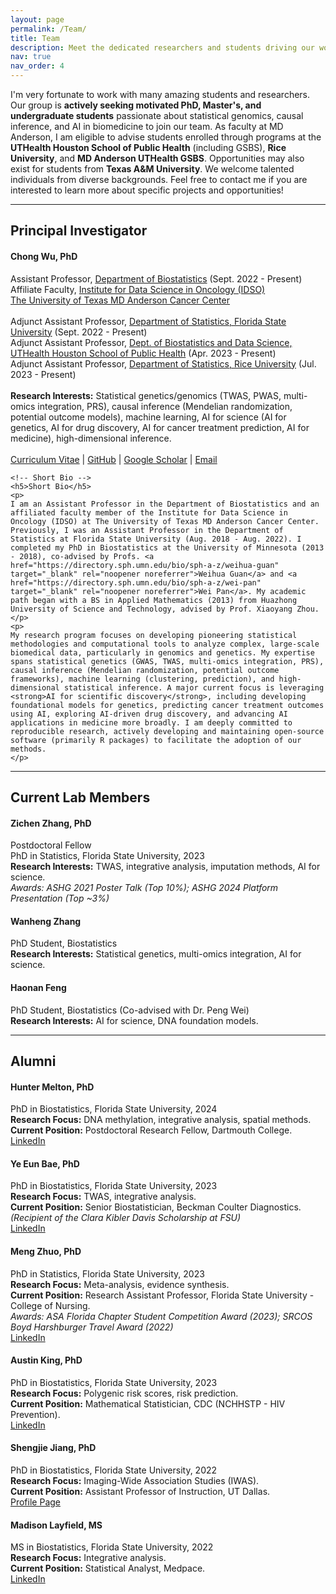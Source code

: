 ```yaml
---
layout: page
permalink: /Team/
title: Team
description: Meet the dedicated researchers and students driving our work forward. We are always looking for talented individuals to join us!
nav: true
nav_order: 4
---
```


<!-- Introduction and Call for Students -->
<p>
I'm very fortunate to work with many amazing students and researchers. Our group is <strong>actively seeking motivated PhD, Master's, and undergraduate students</strong> passionate about statistical genomics, causal inference, and AI in biomedicine to join our team. As faculty at MD Anderson, I am eligible to advise students enrolled through programs at the <strong>UTHealth Houston School of Public Health</strong> (including GSBS), <strong>Rice University</strong>, and <strong>MD Anderson UTHealth GSBS</strong>. Opportunities may also exist for students from <strong>Texas A&M University</strong>. We welcome talented individuals from diverse backgrounds. Feel free to contact me if you are interested to learn more about specific projects and opportunities!
</p>

---

## Principal Investigator

<div>
    <h4 class="mt-0"><strong>Chong Wu, PhD</strong></h4>
    <p>
    Assistant Professor, <a href="https://www.mdanderson.org/research/departments-labs-institutes/departments-divisions/biostatistics.html" target="_blank" rel="noopener noreferrer">Department of Biostatistics</a> (Sept. 2022 - Present)<br>
    Affiliate Faculty, <a href="https://www.mdanderson.org/research/departments-labs-institutes/institutes/institute-for-data-science-in-oncology.html" target="_blank" rel="noopener noreferrer">Institute for Data Science in Oncology (IDSO)</a><br>
    <a href="https://www.mdanderson.org" target="_blank" rel="noopener noreferrer">The University of Texas MD Anderson Cancer Center</a><br>
    <br>
    <!-- Adjunct Appointments -->
    Adjunct Assistant Professor, <a href="https://stat.fsu.edu" target="_blank" rel="noopener noreferrer">Department of Statistics, Florida State University</a> (Sept. 2022 - Present)<br>
    Adjunct Assistant Professor, <a href="https://sph.uth.edu/research/departments/biostatistics-data-science/" target="_blank" rel="noopener noreferrer">Dept. of Biostatistics and Data Science, UTHealth Houston School of Public Health</a> (Apr. 2023 - Present)<br>
    Adjunct Assistant Professor, <a href="https://statistics.rice.edu/" target="_blank" rel="noopener noreferrer">Department of Statistics, Rice University</a> (Jul. 2023 - Present)<br>
    <br>
    <!-- Research Interests -->
    <strong>Research Interests:</strong> Statistical genetics/genomics (TWAS, PWAS, multi-omics integration, PRS), causal inference (Mendelian randomization, potential outcome models), machine learning, AI for science (AI for genetics, AI for drug discovery, AI for cancer treatment prediction, AI for medicine), high-dimensional inference.<br>
    <br>
    <!-- Links with Icons -->
    <a href="/assets/pdf/CV_Chong_Wu_for_website.pdf" target="_blank" rel="noopener noreferrer"><i class="fas fa-file-pdf"></i> Curriculum Vitae</a> |
    <a href="https://github.com/ChongWu-Biostat" target="_blank" rel="noopener noreferrer"><i class="fab fa-github"></i> GitHub</a> |
    <a href="https://scholar.google.com/citations?user=sWUsT2UAAAAJ&hl=en" target="_blank" rel="noopener noreferrer"><i class="fas fa-graduation-cap"></i> Google Scholar</a> |
    <a href="mailto:cwu18@mdanderson.org"><i class="fas fa-envelope"></i> Email</a>
    </p>

    <!-- Short Bio -->
    <h5>Short Bio</h5>
    <p>
    I am an Assistant Professor in the Department of Biostatistics and an affiliated faculty member of the Institute for Data Science in Oncology (IDSO) at The University of Texas MD Anderson Cancer Center. Previously, I was an Assistant Professor in the Department of Statistics at Florida State University (Aug. 2018 - Aug. 2022). I completed my PhD in Biostatistics at the University of Minnesota (2013 - 2018), co-advised by Profs. <a href="https://directory.sph.umn.edu/bio/sph-a-z/weihua-guan" target="_blank" rel="noopener noreferrer">Weihua Guan</a> and <a href="https://directory.sph.umn.edu/bio/sph-a-z/wei-pan" target="_blank" rel="noopener noreferrer">Wei Pan</a>. My academic path began with a BS in Applied Mathematics (2013) from Huazhong University of Science and Technology, advised by Prof. Xiaoyang Zhou.
    </p>
    <p>
    My research program focuses on developing pioneering statistical methodologies and computational tools to analyze complex, large-scale biomedical data, particularly in genomics and genetics. My expertise spans statistical genetics (GWAS, TWAS, multi-omics integration, PRS), causal inference (Mendelian randomization, potential outcome frameworks), machine learning (clustering, prediction), and high-dimensional statistical inference. A major current focus is leveraging <strong>AI for scientific discovery</strong>, including developing foundational models for genetics, predicting cancer treatment outcomes using AI, exploring AI-driven drug discovery, and advancing AI applications in medicine more broadly. I am deeply committed to reproducible research, actively developing and maintaining open-source software (primarily R packages) to facilitate the adoption of our methods.
    </p>
</div>

---

## Current Lab Members

<!-- Zichen Zhang -->
<div class="mt-3">
    <h4 class="mt-0"><strong>Zichen Zhang, PhD</strong></h4>
    <p>
    Postdoctoral Fellow<br>
    PhD in Statistics, Florida State University, 2023<br>
    <strong>Research Interests:</strong> TWAS, integrative analysis, imputation methods, AI for science.<br>
    <i>Awards: ASHG 2021 Poster Talk (Top 10%); ASHG 2024 Platform Presentation (Top ~3%)</i>
    </p>
</div>

<!-- Wanheng Zhang -->
<div class="mt-3">
    <h4 class="mt-0"><strong>Wanheng Zhang</strong></h4>
    <p>
    PhD Student, Biostatistics<br>
    <strong>Research Interests:</strong> Statistical genetics, multi-omics integration, AI for science.
    </p>
</div>

<!-- Haonan Feng -->
<div class="mt-3">
    <h4 class="mt-0"><strong>Haonan Feng</strong></h4>
    <p>
    PhD Student, Biostatistics (Co-advised with Dr. Peng Wei)<br>
    <strong>Research Interests:</strong> AI for science, DNA foundation models.
    </p>
</div>

---

## Alumni

<!-- Hunter Melton -->
<div class="mt-3">
    <h4 class="mt-0"><strong>Hunter Melton, PhD</strong></h4>
    <p>
    PhD in Biostatistics, Florida State University, 2024<br>
    <strong>Research Focus:</strong> DNA methylation, integrative analysis, spatial methods.<br>
    <strong>Current Position:</strong> Postdoctoral Research Fellow, Dartmouth College.<br> <!-- Changed Initial to Current -->
    <a href="https://www.linkedin.com/in/hunterjmelton/" target="_blank" rel="noopener noreferrer"><i class="fab fa-linkedin"></i> LinkedIn</a>
    </p>
</div>

<!-- Ye Eun Bae -->
<div class="mt-3">
    <h4 class="mt-0"><strong>Ye Eun Bae, PhD</strong></h4>
    <p>
    PhD in Biostatistics, Florida State University, 2023<br>
    <strong>Research Focus:</strong> TWAS, integrative analysis.<br>
    <strong>Current Position:</strong> Senior Biostatistician, Beckman Coulter Diagnostics.<br> <!-- Changed Initial to Current -->
    <i>(Recipient of the Clara Kibler Davis Scholarship at FSU)</i><br>
    <a href="https://www.linkedin.com/in/bae-y/" target="_blank" rel="noopener noreferrer"><i class="fab fa-linkedin"></i> LinkedIn</a>
    </p>
</div>

<!-- Meng Zhuo -->
<div class="mt-3">
    <h4 class="mt-0"><strong>Meng Zhuo, PhD</strong></h4>
    <p>
    PhD in Statistics, Florida State University, 2023<br>
    <strong>Research Focus:</strong> Meta-analysis, evidence synthesis.<br>
    <strong>Current Position:</strong> Research Assistant Professor, Florida State University - College of Nursing.<br>
    <i>Awards: ASA Florida Chapter Student Competition Award (2023); SRCOS Boyd Harshburger Travel Award (2022)</i><br> <!-- Added Awards -->
    <a href="https://www.linkedin.com/in/zhuo-meng-07256b191/" target="_blank" rel="noopener noreferrer"><i class="fab fa-linkedin"></i> LinkedIn</a>
    </p>
</div>

<!-- Austin King -->
<div class="mt-3">
    <h4 class="mt-0"><strong>Austin King, PhD</strong></h4>
    <p>
    PhD in Biostatistics, Florida State University, 2023<br>
    <strong>Research Focus:</strong> Polygenic risk scores, risk prediction.<br>
    <strong>Current Position:</strong> Mathematical Statistician, CDC (NCHHSTP - HIV Prevention).<br> <!-- Changed Initial to Current -->
    <a href="https://www.linkedin.com/in/austin-king-phd/" target="_blank" rel="noopener noreferrer"><i class="fab fa-linkedin"></i> LinkedIn</a>
    </p>
</div>

<!-- Shengjie Jiang -->
<div class="mt-3">
    <h4 class="mt-0"><strong>Shengjie Jiang, PhD</strong></h4>
    <p>
    PhD in Biostatistics, Florida State University, 2022<br>
    <strong>Research Focus:</strong> Imaging-Wide Association Studies (IWAS).<br>
    <strong>Current Position:</strong> Assistant Professor of Instruction, UT Dallas.<br>
    <a href="https://profiles.utdallas.edu/shengjie.jiang" target="_blank" rel="noopener noreferrer"><i class="fas fa-link"></i> Profile Page</a>
    </p>
</div>

<!-- Madison Layfield -->
<div class="mt-3">
    <h4 class="mt-0"><strong>Madison Layfield, MS</strong></h4>
    <p>
    MS in Biostatistics, Florida State University, 2022<br>
    <strong>Research Focus:</strong> Integrative analysis.<br>
    <strong>Current Position:</strong> Statistical Analyst, Medpace.<br> <!-- Changed Initial to Current -->
    <a href="https://www.linkedin.com/in/madisonlayfield/" target="_blank" rel="noopener noreferrer"><i class="fab fa-linkedin"></i> LinkedIn</a>
    </p>
</div>